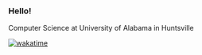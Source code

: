 ### Hello!
Computer Science at University of Alabama in Huntsville


[![wakatime](https://wakatime.com/badge/user/018ccbce-5910-468d-a96d-7c8b503d4bb1.svg)](https://wakatime.com/@018ccbce-5910-468d-a96d-7c8b503d4bb1)
